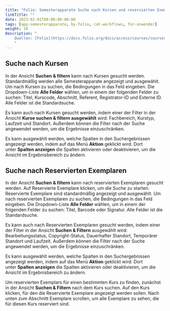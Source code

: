 ```yaml
---
title: "Folio: Semesterapparate Suche nach Kursen und reservierten Exemplaren"
linkTitle: ""
date: 2023-02-01T00:00:00-00:00
tags: [app-semesterapparate, by-folio, cat-workflows, for-anwender]
weight: 10
Description: "
    Quellen: [Folio](https://docs.folio.org/docs/access/courses/courses/#searching-for-courses) & [GBV](https://info.gbv.de/display/FOLIOGBVEXTERN/Folio:+Semesterapparate+Suche+nach+Kursen+und+reservierten+Exemplaren)
    "
---
```


## Suche nach Kursen

In der Ansicht **Suchen & filtern** kann nach Kursen gesucht werden. Standardmäßig werden alle Semesterapparate angezeigt und ausgewählt. Um nach Kursen zu suchen, die Bedingungen in das Feld eingeben. Die Dropdown-Liste **Alle Felder** wählen, um in einem der folgenden Felder zu suchen: Titel, Kurscode, Abschnitt, Referent, Registrator-ID und Externe ID. Alle Felder ist die Standardsuche.

Es kann auch nach Kursen gesucht werden, indem einer der Filter in der Ansicht **Kurse suchen & filtern ausgewählt** wird: Fachbereich, Kurstyp, Laufzeit und Standort. Außerdem können die Filter nach der Suche angewendet werden, um die Ergebnisse einzuschränken.

Es kann ausgewählt werden, welche Spalten in den Suchergebnissen angezeigt werden, indem auf das Menü **Aktion** geklickt wird. Dort unter **Spalten anzeigen** die Spalten aktivieren oder deaktivieren, um die Ansicht im Ergebnisbereich zu ändern.

## Suche nach Reservierten Exemplaren

In der Ansicht **Suchen & filtern** kann nach reservierten Exemplaren gesucht werden. Auf Reservierte Exemplare klicken, um die Suche zu starten. Reservierte Exemplare sind standardmäßig angezeigt und ausgewählt. Um nach reservierten Exemplaren zu suchen, die Bedingungen in das Feld eingeben. Die Dropdown-Liste **Alle Felder** wählen, um in einem der folgenden Felder zu suchen: Titel, Barcode oder Signatur. Alle Felder ist die Standardsuche.

Es kann auch nach Reservierten Exemplaren gesucht werden, indem einer der Filter in der Ansicht **Suchen & Filtern** ausgewählt wird: Bearbeitungsstatus, Copyright-Status, Dauerhafter Standort, Temporärer Standort und Laufzeit. Außerdem können die Filter nach der Suche angewendet werden, um die Ergebnisse einzuschränken.

Es kann ausgewählt werden, welche Spalten in den Suchergebnissen angezeigt werden, indem auf das Menü **Aktion** geklickt wird. Dort unter **Spalten anzeigen** die Spalten aktivieren oder deaktivieren, um die Ansicht im Ergebnisbereich zu ändern.

Um reservierten Exemplars für einen bestimmten Kurs zu finden, zunächst in der Ansicht **Suchen & Filtern** nach dem Kurs suchen. Auf den Kurs klicken, für den die Reservierte Exemplare angezeigt werden sollen. Nach unten zum Abschnitt Exemplare scrollen, um alle Exemplare zu sehen, die für diesen Kurs reserviert sind.
